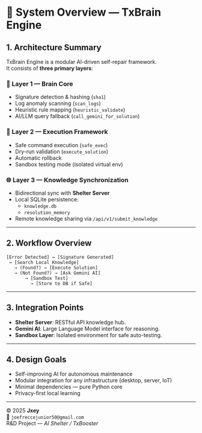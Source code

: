 # 🧩 System Overview — TxBrain Engine

## 1. Architecture Summary
TxBrain Engine is a modular AI-driven self-repair framework.  
It consists of **three primary layers**:

### 🧠 Layer 1 — Brain Core
- Signature detection & hashing (`sha1`)
- Log anomaly scanning (`scan_logs`)
- Heuristic rule mapping (`heuristic_validate`)
- AI/LLM query fallback (`call_gemini_for_solution`)

### 🔧 Layer 2 — Execution Framework
- Safe command execution (`safe_exec`)
- Dry-run validation (`execute_solution`)
- Automatic rollback
- Sandbox testing mode (isolated virtual env)

### 🌐 Layer 3 — Knowledge Synchronization
- Bidirectional sync with **Shelter Server**
- Local SQLite persistence:
  - `knowledge.db`
  - `resolution_memory`
- Remote knowledge sharing via `/api/v1/submit_knowledge`

---

## 2. Workflow Overview
```plaintext
[Error Detected] → [Signature Generated] 
 → [Search Local Knowledge] 
   → (Found?) → [Execute Solution] 
   → (Not Found?) → [Ask Gemini AI] 
       → [Sandbox Test] 
         → [Store to DB if Safe]
```

---

## 3. Integration Points
- **Shelter Server**: RESTful API knowledge hub.
- **Gemini AI**: Large Language Model interface for reasoning.
- **Sandbox Layer**: Isolated environment for safe auto-testing.

---

## 4. Design Goals
- Self-improving AI for autonomous maintenance
- Modular integration for any infrastructure (desktop, server, IoT)
- Minimal dependencies — pure Python core
- Privacy-first local learning

---

© 2025 **Jxey**  
📧 `joefreccejunior50@gmail.com`  
R&D Project — *AI Shelter / TxBooster*
